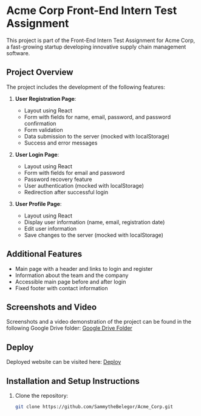 # Acme Corp Front-End Intern Test Assignment

This project is part of the Front-End Intern Test Assignment for Acme Corp, a fast-growing startup developing innovative supply chain management software.

## Project Overview

The project includes the development of the following features:
1. **User Registration Page**:
   - Layout using React
   - Form with fields for name, email, password, and password confirmation
   - Form validation
   - Data submission to the server (mocked with localStorage)
   - Success and error messages

2. **User Login Page**:
   - Layout using React
   - Form with fields for email and password
   - Password recovery feature
   - User authentication (mocked with localStorage)
   - Redirection after successful login

3. **User Profile Page**:
   - Layout using React
   - Display user information (name, email, registration date)
   - Edit user information
   - Save changes to the server (mocked with localStorage)

## Additional Features

- Main page with a header and links to login and register
- Information about the team and the company
- Accessible main page before and after login
- Fixed footer with contact information

## Screenshots and Video

Screenshots and a video demonstration of the project can be found in the following Google Drive folder:
[Google Drive Folder](https://drive.google.com/drive/folders/1kxTuAajTsYJ11RXuPVbgm1Ko-77AULex?usp=sharing)


## Deploy

Deployed website can be visited here:
[Deploy](https://sammythebelegor.github.io/Acme_Corp/)

## Installation and Setup Instructions

1. Clone the repository:
   ```bash
   git clone https://github.com/SammytheBelegor/Acme_Corp.git
